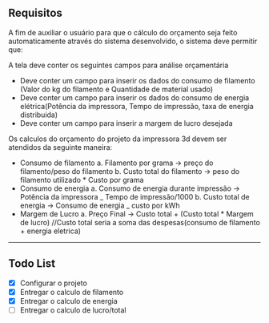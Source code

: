 ## Requisitos

A fim de auxiliar o usuário para que o cálculo do orçamento seja feito automaticamente
através do sistema desenvolvido, o sistema deve permitir que:

A tela deve conter os seguintes campos para análise orçamentária

- Deve conter um campo para inserir os dados do consumo de filamento (Valor do kg do filamento e Quantidade de material usado)
- Deve conter um campo para inserir os dados do consumo de energia elétrica(Potência da impressora, Tempo de impressão, taxa de energia distribuida)
- Deve conter um campo para inserir a margem de lucro desejada

Os calculos do orçamento do projeto da impressora 3d devem ser atendidos da seguinte maneira:

- Consumo de filamento
  a. Filamento por grama -> preço do filamento/peso do filamento
  b. Custo total do filamento -> peso do filamento utilizado \* Custo por grama
- Consumo de energia
  a. Consumo de energia durante impressão -> Potência da impressora _ Tempo de impressão/1000
  b. Custo total de energia -> Consumo de energia _ custo por kWh
- Margem de Lucro
  a. Preço Final -> Custo total + (Custo total \* Margem de lucro) //Custo total seria a soma das despesas(consumo de filamento + energia eletrica)

---

## Todo List

- [x] Configurar o projeto
- [x] Entregar o calculo de filamento
- [x] Entregar o calculo de energia
- [ ] Entregar o calculo de lucro/total
